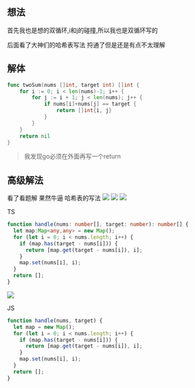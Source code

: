 ## 想法

首先我也是想的双循环,i和j的碰撞,所以我也是双循环写的

后面看了大神们的哈希表写法 捋通了但是还是有点不太理解 

## 解体
```go
func twoSum(nums []int, target int) []int {
	for i := 0; i < len(nums)-1; i++ {
		for j := i + 1; j < len(nums); j++ {
			if nums[i]+nums[j] == target {
				return []int{i, j}
			}
		}
	}
	return nil
}
```
> 我发现go必须在外面再写一个return

## 高级解法
看了看题解 果然牛逼 哈希表的写法
![](https://cdn.jsdelivr.net/gh/Loveyless/img-clouding/img/1615819153-zIOjvl-2.jpg)
![](https://cdn.jsdelivr.net/gh/Loveyless/img-clouding/img/1615819156-nXEKNY-3.jpg)
![](https://cdn.jsdelivr.net/gh/Loveyless/img-clouding/img/1615819160-wppIqY-4.jpg)

TS
```ts
function handle(nums: number[], target: number): number[] {
  let map:Map<any,any> = new Map();
  for (let i = 0; i < nums.length; i++) {
    if (map.has(target - nums[i])) {
      return [map.get(target - nums[i]), i];
    }
    map.set(nums[i], i);
  }
  return [];
}
```
![](https://cdn.jsdelivr.net/gh/Loveyless/img-clouding/img/2093427a959b3be3fe7959010680328.jpg)

JS
```js
function handle(nums, target) {
  let map = new Map();
  for (let i = 0; i < nums.length; i++) {
    if (map.has(target - nums[i])) {
      return [map.get(target - nums[i]), i];
    }
    map.set(nums[i], i);
  }
  return [];
}
```
